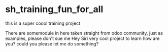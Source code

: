 # sh_training_fun_for_all
this is a super coool training project 

There are somemodule in here taken straight from odoo community, just as examples, please don't sue me
Hey Siri
very cool project to learn 
how are you?
could you please let me do something?
